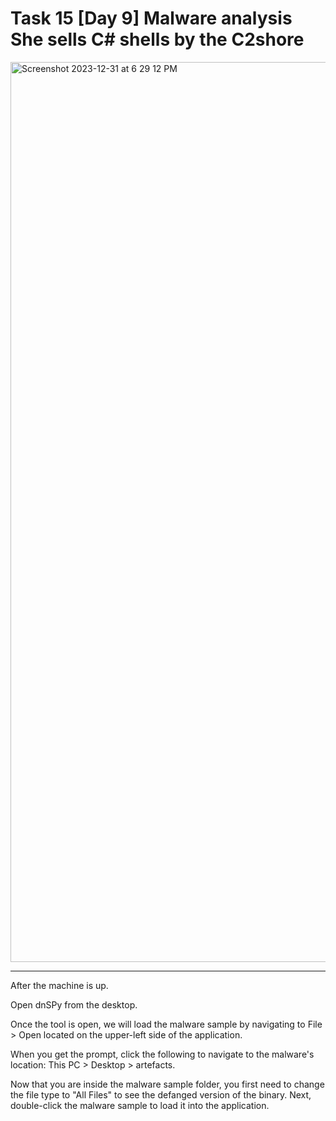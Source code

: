 # Task 15  [Day 9] Malware analysis She sells C# shells by the C2shore


<img width="1440" alt="Screenshot 2023-12-31 at 6 29 12 PM" src="https://github.com/Lynk4/Advent-of-Cyber-2023/assets/44930131/da0f0b43-742e-4dff-9dad-030b3b44948a">

---

After the machine is up.

Open dnSPy from the desktop.

Once the tool is open, we will load the malware sample by navigating to File > Open located on the upper-left side of the application.

When you get the prompt, click the following to navigate to the malware's location: This PC > Desktop > artefacts.

Now that you are inside the malware sample folder, you first need to change the file type to "All Files" to see the defanged version of the binary. Next, double-click the malware sample to load it into the application.

